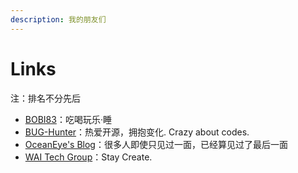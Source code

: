 ```yaml
---
description: 我的朋友们
---
```


# Links

注：排名不分先后

* [BOBI83](https://bobi.site/)：吃喝玩乐·睡
* [BUG-Hunter](https://bug-hunter.baklib.com/)：热爱开源，拥抱变化. Crazy about codes.
* [OceanEye's Blog](http://blog.oceaneye.moe/)：很多人即使只见过一面，已经算见过了最后一面
* [WAI Tech Group](http://waitech.top)：Stay Create.



